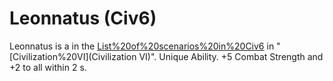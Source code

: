# Leonnatus (Civ6)

Leonnatus is a in the [List%20of%20scenarios%20in%20Civ6](scenario) in "[Civilization%20VI](Civilization VI)".
Unique Ability.
+5 Combat Strength and +2 to all within 2 s.